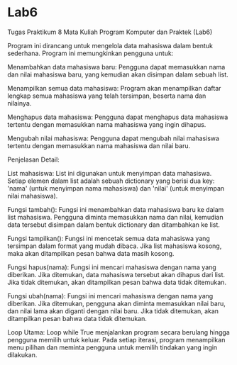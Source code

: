 # Lab6
Tugas Praktikum 8 Mata Kuliah Program Komputer dan Praktek (Lab6)

Program ini dirancang untuk mengelola data mahasiswa dalam bentuk sederhana. Program ini memungkinkan pengguna untuk:

Menambahkan data mahasiswa baru: Pengguna dapat memasukkan nama dan nilai mahasiswa baru, yang kemudian akan disimpan dalam sebuah list.

Menampilkan semua data mahasiswa: Program akan menampilkan daftar lengkap semua mahasiswa yang telah tersimpan, beserta nama dan nilainya.

Menghapus data mahasiswa: Pengguna dapat menghapus data mahasiswa tertentu dengan memasukkan nama mahasiswa yang ingin dihapus.

Mengubah nilai mahasiswa: Pengguna dapat mengubah nilai mahasiswa tertentu dengan memasukkan nama mahasiswa dan nilai baru.

Penjelasan Detail:

List mahasiswa: 
List ini digunakan untuk menyimpan data mahasiswa. Setiap elemen dalam list adalah sebuah dictionary yang berisi dua key: 
'nama' (untuk menyimpan nama mahasiswa) dan 'nilai' (untuk menyimpan nilai mahasiswa).


Fungsi tambah(): 
Fungsi ini menambahkan data mahasiswa baru ke dalam list mahasiswa. Pengguna diminta memasukkan nama dan nilai, 
kemudian data tersebut disimpan dalam bentuk dictionary dan ditambahkan ke list.


Fungsi tampilkan(): 
Fungsi ini mencetak semua data mahasiswa yang tersimpan dalam format yang mudah dibaca. 
Jika list mahasiswa kosong, maka akan ditampilkan pesan bahwa data masih kosong.

Fungsi hapus(nama): 
Fungsi ini mencari mahasiswa dengan nama yang diberikan. Jika ditemukan, data mahasiswa tersebut akan dihapus dari list. 
Jika tidak ditemukan, akan ditampilkan pesan bahwa data tidak ditemukan.


Fungsi ubah(nama): 
Fungsi ini mencari mahasiswa dengan nama yang diberikan. Jika ditemukan, pengguna akan diminta memasukkan nilai baru, dan nilai lama akan diganti dengan nilai baru. 
Jika tidak ditemukan, akan ditampilkan pesan bahwa data tidak ditemukan.


Loop Utama: 
Loop while True menjalankan program secara berulang hingga pengguna memilih untuk keluar. Pada setiap iterasi, 
program menampilkan menu pilihan dan meminta pengguna untuk memilih tindakan yang ingin dilakukan.
